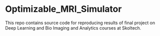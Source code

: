 # Optimizable_MRI_Simulator

This repo contains source code for reproducing results of final project on Deep Learning and Bio Imaging and Analytics courses at Skoltech.
